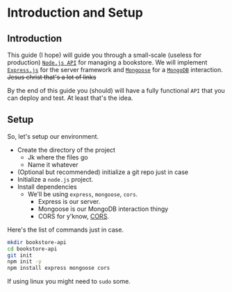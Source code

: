 # Introduction and Setup

## Introduction

This guide (I hope) will guide you through a small-scale (useless for production)
 [`Node.js API`](https://nodejs.org/en) for managing a bookstore.
We will implement [`Express.js`](https://expressjs.com/) for the server framework and 
[`Mongoose`](https://mongoosejs.com/) for a [`MongoDB`](https://www.mongodb.com/) interaction.
~~Jesus christ that's a lot of links~~

By the end of this guide you (should) will have a fully functional `API` that you can deploy and test.
At least that's the idea.

## Setup

So, let's setup our environment.

- Create the directory of the project
    - Jk where the files go
    - Name it whatever
- (Optional but recommended) initialize a git repo just in case
- Initialize a `node.js` project.
- Install dependencies
    - We'll be using `express`, `mongoose`, `cors`.
        - Express is our server.
        - Mongoose is our MongoDB interaction thingy
        - CORS for y'know, [CORS](https://aws.amazon.com/what-is/cross-origin-resource-sharing/).

Here's the list of commands just in case.

```sh
mkdir bookstore-api
cd bookstore-api
git init
npm init -y
npm install express mongoose cors
```

If using linux you might need to `sudo` some.
